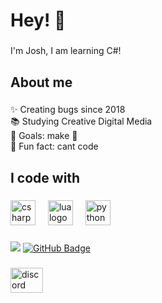 <h1 align="left">Hey! 👋</h1>

###

<p align="left">I'm Josh, I am learning C#!</p>

###

<h2 align="left">About me</h2>

###

<p align="left">✨ Creating bugs since 2018<br>📚 Studying Creative Digital Media<br>🎯 Goals: make 💸<br>🎲 Fun fact: cant code</p>

###

<h2 align="left">I code with</h2>

###

<div align="left">
  <img src="https://cdn.jsdelivr.net/gh/devicons/devicon/icons/csharp/csharp-original.svg" height="40" alt="csharp logo"  />
  <img width="12" />
  <img src="https://cdn.jsdelivr.net/gh/devicons/devicon/icons/lua/lua-original.svg" height="40" alt="lua logo"  />
  <img width="12" />
  <img src="https://cdn.jsdelivr.net/gh/devicons/devicon/icons/python/python-original.svg" height="40" alt="python logo"  />
  <img width="12" />
</div>

###

![](https://komarev.com/ghpvc/?username=your-github-username&color=dc143c)
<a href="https://github.com/printinqq?tab=followers"><img src="https://img.shields.io/github/followers/printinqq?label=Followers&style=social" alt="GitHub Badge"></a>

###

<div align="left">
  <a href="https://discord.gg/" target="_blank">
    <img src="https://raw.githubusercontent.com/maurodesouza/profile-readme-generator/master/src/assets/icons/social/discord/default.svg" width="52" height="40" alt="discord logo"  />
  </a>
</div>



###
